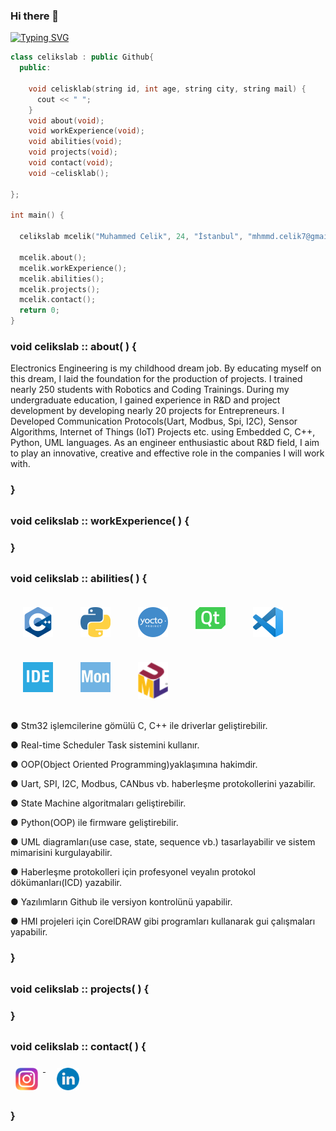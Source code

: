 ### Hi there 👋

<a href="https://git.io/typing-svg"><img src="https://readme-typing-svg.herokuapp.com?font=Fira+Code&duration=10&pause=200&color=33CFF7&width=435&lines=%7C;+;%7C;+;W%7C;We;Wel%7C;Welc;Welco%7C;Welcom;Welcome%7C;Welcome+%7C;Welcome+t;Welcome+to%7C;Welcome+to+%7C;Welcome+to+M%7C;Welcome+to+My;Welcome+to+My+%7C;Welcome+to+My+C;Welcome+to+My+Co%7C;Welcome+to+My+Cod;Welcome+to+My+Codi%7C;Welcome+to+My+Codin;Welcome+to+My+Coding%7C;Welcome+to+My+Coding+%7C;Welcome+to+My+Coding+W;Welcome+to+My+Coding+Wo%7C;Welcome+to+My+Coding+Wor;Welcome+to+My+Coding+Worl%7C;Welcome+to+My+Coding+World;Welcome+to+My+Coding+World+%7C;Welcome+to+My+Coding+World+!;Welcome+to+My+Coding+World+!%7C;Welcome+to+My+Coding+World+!;Welcome+to+My+Coding+World+!%7C;Welcome+to+My+Coding+World+!" alt="Typing SVG" /></a>

```c++
class celikslab : public Github{        
  public:    
  
    void celisklab(string id, int age, string city, string mail) {  
      cout << " ";
    }
    void about(void);
    void workExperience(void);
    void abilities(void);
    void projects(void);
    void contact(void);
    void ~celisklab();
    
};

int main() {

  celikslab mcelik("Muhammed Celik", 24, "İstanbul", "mhmmd.celik7@gmail.com");  
  
  mcelik.about();
  mcelik.workExperience();
  mcelik.abilities();
  mcelik.projects();
  mcelik.contact();
  return 0;
}
```




### void celikslab :: about( ) {

Electronics Engineering is my childhood dream job. By educating myself on this dream, I laid the foundation for the production of projects. I trained nearly 250 students with Robotics and Coding Trainings. During my undergraduate education, I gained experience in R&D and project development by developing nearly 20 projects for Entrepreneurs. I Developed Communication Protocols(Uart, Modbus, Spi, I2C), Sensor Algorithms, Internet of Things (IoT) Projects etc. using Embedded C, C++, Python, UML languages. As an engineer enthusiastic about R&D field, I aim to play an innovative, creative and effective role in the companies I will work with.
### }
##




### void celikslab :: workExperience( ) {

### }
##



### void celikslab :: abilities( ) {

<p align="left">
  <img width="48" alt="GIF" src="https://github.com/celikslab/celikslab/blob/main/additional_files/cpp_icon.png" style="vertical-align:top; margin:20px" />
  <img width="48" alt="GIF" src="https://github.com/celikslab/celikslab/blob/main/additional_files/pyhton_icon.png" style="vertical-align:top; margin:20px" />
  <img width="48" alt="GIF" src="https://github.com/celikslab/celikslab/blob/main/additional_files/yocto_icon.png" style="vertical-align:top; margin:20px" />
  <img width="48" alt="GIF" src="https://github.com/celikslab/celikslab/blob/main/additional_files/qt_icon.png" style="vertical-align:top; margin:20px" />
  <img width="48" alt="GIF" src="https://github.com/celikslab/celikslab/blob/main/additional_files/vscode_icon.png" style="vertical-align:top; margin:20px" />
  <img width="48" alt="GIF" src="https://github.com/celikslab/celikslab/blob/main/additional_files/cubeide_icon.png" style="vertical-align:top; margin:20px" />
  <img width="48" alt="GIF" src="https://github.com/celikslab/celikslab/blob/main/additional_files/monitor_icon.png" style="vertical-align:top; margin:20px" />
  <img width="48" alt="GIF" src="https://github.com/celikslab/celikslab/blob/main/additional_files/uml_icon.png" style="vertical-align:top; margin:20px" />
<br>


● Stm32 işlemcilerine gömülü C, C++ ile driverlar geliştirebilir.

● Real-time Scheduler Task sistemini kullanır.

● OOP(Object Oriented Programming)yaklaşımına hakimdir.

● Uart, SPI, I2C, Modbus, CANbus vb. haberleşme protokollerini yazabilir.

● State Machine algoritmaları geliştirebilir.

● Python(OOP) ile firmware geliştirebilir.

● UML diagramları(use case, state, sequence vb.) tasarlayabilir ve sistem mimarisini kurgulayabilir.

● Haberleşme protokolleri için profesyonel veyalın protokol dökümanları(ICD) yazabilir.

● Yazılımların Github ile versiyon kontrolünü yapabilir.

● HMI projeleri için CorelDRAW gibi programları kullanarak gui çalışmaları yapabilir.

### }
##



### void celikslab :: projects( ) {

### }
##



### void celikslab :: contact( ) {

<p align="left">
  
  <a href="https://www.instagram.com/celikslab/" style="margin-right: 10px">
  <img width="36px" src="https://github.com/celikslab/celikslab/blob/main/additional_files/instagram.png" alt="İnstagram" style="vertical-align:top; margin:8px" />
  </a>
  
  <a href="https://www.linkedin.com/in/mhmmdcelik/" style="margin-right: 10px">
  <img width="36px" src="https://github.com/celikslab/celikslab/blob/main/additional_files/linkedin.png" alt="Linkedin" style="vertical-align:top; margin:8px" />
  </a>
  
</p>

### }
##
